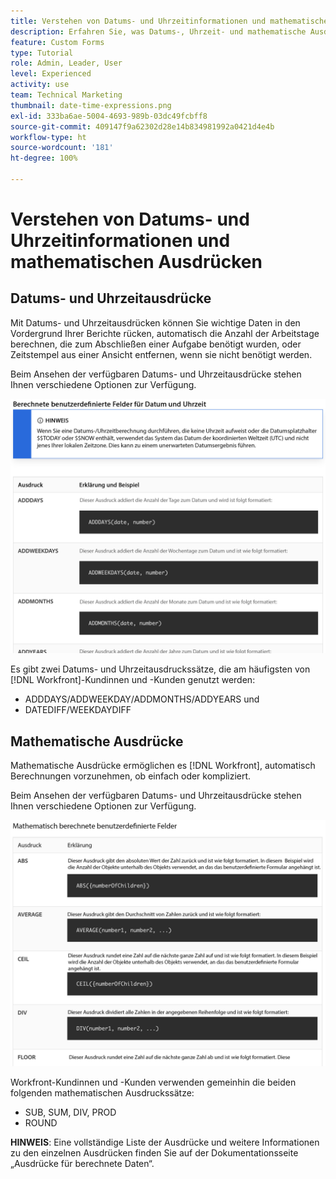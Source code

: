 ```yaml
---
title: Verstehen von Datums- und Uhrzeitinformationen und mathematischen Ausdrücken
description: Erfahren Sie, was Datums-, Uhrzeit- und mathematische Ausdrücke sind und welche für die Erstellung benutzerdefinierter Daten in Adobe [!UICONTROL Workfront] verfügbar sind.
feature: Custom Forms
type: Tutorial
role: Admin, Leader, User
level: Experienced
activity: use
team: Technical Marketing
thumbnail: date-time-expressions.png
exl-id: 333ba6ae-5004-4693-989b-03dc49fcbff8
source-git-commit: 409147f9a62302d28e14b834981992a0421d4e4b
workflow-type: ht
source-wordcount: '181'
ht-degree: 100%

---
```


# Verstehen von Datums- und Uhrzeitinformationen und mathematischen Ausdrücken

## Datums- und Uhrzeitausdrücke

Mit Datums- und Uhrzeitausdrücken können Sie wichtige Daten in den Vordergrund Ihrer Berichte rücken, automatisch die Anzahl der Arbeitstage berechnen, die zum Abschließen einer Aufgabe benötigt wurden, oder Zeitstempel aus einer Ansicht entfernen, wenn sie nicht benötigt werden.

Beim Ansehen der verfügbaren Datums- und Uhrzeitausdrücke stehen Ihnen verschiedene Optionen zur Verfügung.

![Beispielhafte Datums- und Uhrzeitausdrücke](assets/datetimeexpressions01.png)

Es gibt zwei Datums- und Uhrzeitausdruckssätze, die am häufigsten von [!DNL Workfront]-Kundinnen und -Kunden genutzt werden:

* ADDDAYS/ADDWEEKDAY/ADDMONTHS/ADDYEARS und
* DATEDIFF/WEEKDAYDIFF

## Mathematische Ausdrücke

Mathematische Ausdrücke ermöglichen es [!DNL Workfront], automatisch Berechnungen vorzunehmen, ob einfach oder kompliziert.

Beim Ansehen der verfügbaren Datums- und Uhrzeitausdrücke stehen Ihnen verschiedene Optionen zur Verfügung.

![Beispiele für mathematische Ausdrücke](assets/datetimeexpressions02.png)

Workfront-Kundinnen und -Kunden verwenden gemeinhin die beiden folgenden mathematischen Ausdruckssätze:

* SUB, SUM, DIV, PROD
* ROUND

<b>HINWEIS</b>: Eine vollständige Liste der Ausdrücke und weitere Informationen zu den einzelnen Ausdrücken finden Sie auf der Dokumentationsseite „Ausdrücke für berechnete Daten“.